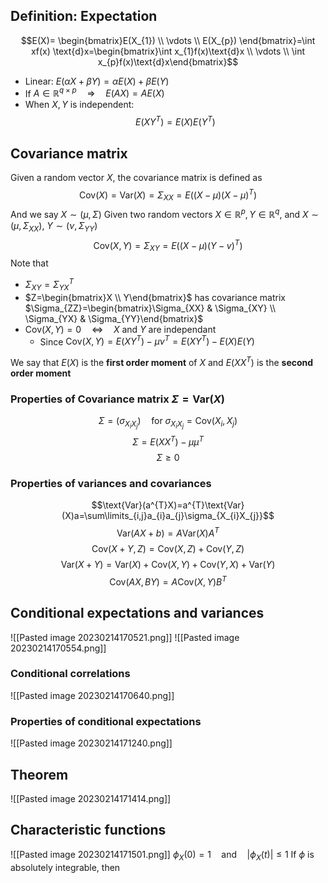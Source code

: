 ## Definition: Expectation
$$E(X)= \begin{bmatrix}E(X_{1}) \\ \vdots \\ E(X_{p}) \end{bmatrix}=\int xf(x) \text{d}x=\begin{bmatrix}\int x_{1}f(x)\text{d}x \\ \vdots \\ \int x_{p}f(x)\text{d}x\end{bmatrix}$$
* Linear: $E(\alpha X+\beta Y)= \alpha E(X) + \beta E(Y)$
* If $A\in \mathbb{R}^{q \times p} \quad\Rightarrow\quad E(AX)=AE(X)$ 
* When $X,Y$ is independent:
$$E(XY^{T})=E(X)E(Y^{T})$$
## Covariance matrix
Given a random vector $X$, the covariance matrix is defined as
$$\text{Cov}(X)=\text{Var}(X)=\Sigma_{XX}=E((X-\mu)(X-\mu)^{T})$$
And we say $X\sim(\mu, \Sigma)$ 
Given two random vectors $X\in \mathbb{R}^{p}, Y\in \mathbb{R}^{q}$, and $X\sim(\mu, \Sigma_{XX})$,  $Y\sim(\nu,\Sigma_{YY})$ 
$$\text{Cov}(X,Y)=\Sigma_{XY}=E((X-\mu)(Y-v)^{T})$$
Note that
* $\Sigma_{XY}=\Sigma_{YX}^{T}$ 
* $Z=\begin{bmatrix}X \\ Y\end{bmatrix}$ has covariance matrix $\Sigma_{ZZ}=\begin{bmatrix}\Sigma_{XX} & \Sigma_{XY} \\ \Sigma_{YX} & \Sigma_{YY}\end{bmatrix}$
* $\text{Cov}(X,Y)=0 \quad\Leftrightarrow\quad X$ and $Y$ are independant
	* Since $\text{Cov}(X,Y)=E(XY^{T})-\mu \nu^{T}=E(XY^{T})-E(X)E(Y)$

We say that $E(X)$ is the **first order moment** of $X$ and $E(XX^{T})$ is the **second order moment**

### Properties of Covariance matrix $\Sigma=\text{Var}(X)$
$$\Sigma=(\sigma_{X_{i}X_{j}})\quad\text{for }\sigma_{X_{i}X_{j}}=\text{Cov}(X_{i},X_{j})$$
$$\Sigma=E(XX^{T})-\mu \mu^T$$
$$\Sigma\ge0$$
### Properties of variances and covariances
$$\text{Var}(a^{T}X)=a^{T}\text{Var}(X)a=\sum\limits_{i,j}a_{i}a_{j}\sigma_{X_{i}X_{j}}$$
$$\text{Var}(AX+b)=A \text{Var}(X)A^{T}$$
$$\text{Cov}(X+Y,Z)=\text{Cov}(X,Z)+\text{Cov}(Y,Z)$$
$$\text{Var}(X+Y)=\text{Var}(X)+\text{Cov}(X,Y)+\text{Cov}(Y,X)+\text{Var}(Y)$$
$$\text{Cov}(AX,BY)=A \text{Cov}(X,Y)B^{T}$$
## Conditional expectations and variances
![[Pasted image 20230214170521.png]]
![[Pasted image 20230214170554.png]]
### Conditional correlations
![[Pasted image 20230214170640.png]]
### Properties of conditional expectations
![[Pasted image 20230214171240.png]]

## Theorem
![[Pasted image 20230214171414.png]]

## Characteristic functions
![[Pasted image 20230214171501.png]]
$\phi_{X}(0)=1 \quad \text{and}\quad |\phi_{X}(t)|\le1$
If $\phi$ is absolutely integrable, then
